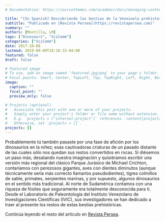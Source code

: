 ```yaml
---
# Documentation: https://sourcethemes.com/academic/docs/managing-content/

title: "[In Spanish] Descubriendo las bestias de la Venezuela prehistórica"
subtitle: "Publicado en [Revista Persea](https://revistapersea.com)"
summary: ""
authors: [Montilla, LM]
tags: ["Dinosaurs", "SciComm"]
categories: ["SciComm"]
date: 2017-10-08
lastmod: 2019-09-09T19:18:33-04:00
featured: false
draft: false

# Featured image
# To use, add an image named `featured.jpg/png` to your page's folder.
# Focal points: Smart, Center, TopLeft, Top, TopRight, Left, Right, BottomLeft, Bottom, BottomRight.
image:
  caption: ""
  focal_point: ""
  preview_only: false

# Projects (optional).
#   Associate this post with one or more of your projects.
#   Simply enter your project's folder or file name without extension.
#   E.g. `projects = ["internal-project"]` references `content/project/deep-learning/index.md`.
#   Otherwise, set `projects = []`.
projects: []
---
```

Probablemente tú también pasaste por una fase de afición por los dinosaurios en la niñez; esas cautivadoras criaturas de un pasado distante de las cuales sólo nos quedan sus restos convertidos en rocas. Si diésemos un paso más, desatando nuestra imaginación y quisiéramos escribir una versión más regional del clásico Parque Jurásico de Michael Crichton, contaríamos con perezosos gigantes, aves con dientes diminutos (aunque técnicamente sería más correcto llamarlos pseudodientes), tigres colmillos de sable, primates, serpientes marinas, y por supuesto, algunos dinosaurios en el sentido más tradicional. Al norte de Sudamérica contamos con una riqueza de fósiles que seguramente era totalmente desconocida para ti. Desde el Laboratorio de Paleontología del Instituto Venezolano de Investigaciones Científicas (IVIC), sus investigadores se han dedicado a traer al presente los restos de estas bestias prehistóricas.

Continúa leyendo el resto del artículo en [Revista Persea](https://revistapersea.com/ciencias-de-la-vida/descubriendo-las-bestias-de-la-venezuela-prehistrica/).